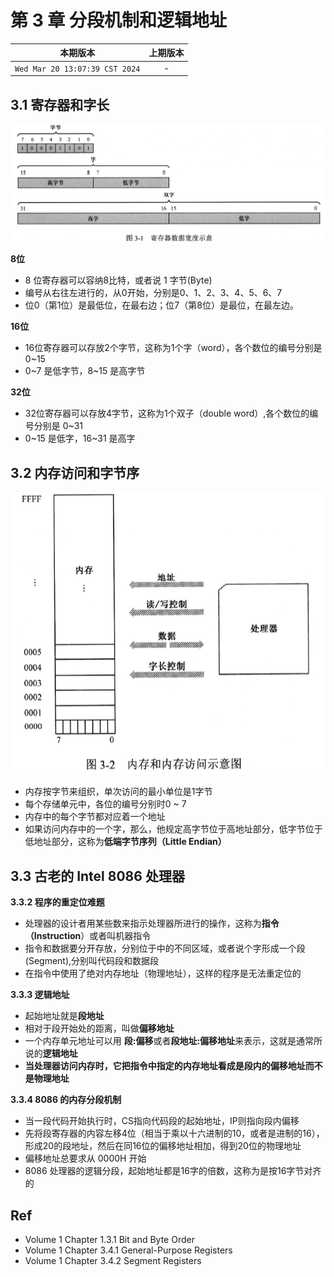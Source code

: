 # 第 3 章 分段机制和逻辑地址

|本期版本|上期版本|
|:---:|:---:|
|`Wed Mar 20 13:07:39 CST 2024`| -

## 3.1 寄存器和字长

<img src="./01.png" />

**8位**

* 8 位寄存器可以容纳8比特，或者说 1 字节(Byte)
* 编号从右往左进行的，从0开始，分别是0、1、2、3、4、5、6、7
* 位0（第1位）是最低位，在最右边；位7（第8位）是最位，在最左边。

**16位**

* 16位寄存器可以存放2个字节，这称为1个字（word），各个数位的编号分别是 0~15
* 0~7 是低字节，8~15 是高字节

**32位**

* 32位寄存器可以存放4字节，这称为1个双子（double word）,各个数位的编号分别是 0~31
* 0~15 是低字，16~31 是高字

## 3.2 内存访问和字节序

<img src="./02.png" />

* 内存按字节来组织，单次访问的最小单位是1字节
* 每个存储单元中，各位的编号分别时0 ~ 7
* 内存中的每个字节都对应着一个地址
* 如果访问内存中的一个字，那么，他规定高字节位于高地址部分，低字节位于低地址部分，这称为**低端字节序列（Little Endian）**

## 3.3 古老的 Intel 8086 处理器

**3.3.2 程序的重定位难题**

* 处理器的设计者用某些数来指示处理器所进行的操作，这称为**指令（Instruction**）或者叫机器指令
* 指令和数据要分开存放，分别位于中的不同区域，或者说个字形成一个段(Segment),分别叫代码段和数据段
* 在指令中使用了绝对内存地址（物理地址），这样的程序是无法重定位的


**3.3.3 逻辑地址**

* 起始地址就是**段地址**
* 相对于段开始处的距离，叫做**偏移地址**
* 一个内存单元地址可以用 **段:偏移**或者**段地址:偏移地址**来表示，这就是通常所说的**逻辑地址**
* **当处理器访问内存时，它把指令中指定的内存地址看成是段内的偏移地址而不是物理地址**

**3.3.4 8086 的内存分段机制**

* 当一段代码开始执行时，CS指向代码段的起始地址，IP则指向段内偏移
* 先将段寄存器的内容左移4位（相当于乘以十六进制的10，或者是进制的16），形成20的段地址，然后在同16位的偏移地址相加，得到20位的物理地址
* 偏移地址总要求从 0000H 开始
* 8086 处理器的逻辑分段，起始地址都是16字的倍数，这称为是按16字节对齐的


## Ref

* Volume 1 Chapter 1.3.1 Bit and Byte Order
* Volume 1 Chapter 3.4.1 General-Purpose Registers
* Volume 1 Chapter 3.4.2 Segment Registers